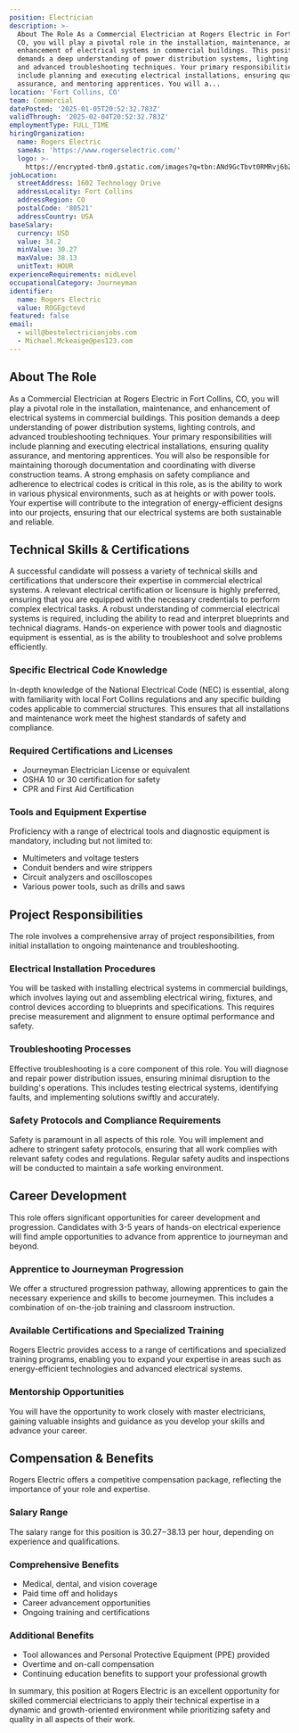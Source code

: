 ```yaml
---
position: Electrician
description: >-
  About The Role As a Commercial Electrician at Rogers Electric in Fort Collins,
  CO, you will play a pivotal role in the installation, maintenance, and
  enhancement of electrical systems in commercial buildings. This position
  demands a deep understanding of power distribution systems, lighting controls,
  and advanced troubleshooting techniques. Your primary responsibilities will
  include planning and executing electrical installations, ensuring quality
  assurance, and mentoring apprentices. You will a...
location: 'Fort Collins, CO'
team: Commercial
datePosted: '2025-01-05T20:52:32.783Z'
validThrough: '2025-02-04T20:52:32.783Z'
employmentType: FULL_TIME
hiringOrganization:
  name: Rogers Electric
  sameAs: 'https://www.rogerselectric.com/'
  logo: >-
    https://encrypted-tbn0.gstatic.com/images?q=tbn:ANd9GcTbvt0RMRvj6bZdL81Q6HJeRVl_qflQIGgp9w&s
jobLocation:
  streetAddress: 1602 Technology Drive
  addressLocality: Fort Collins
  addressRegion: CO
  postalCode: '80521'
  addressCountry: USA
baseSalary:
  currency: USD
  value: 34.2
  minValue: 30.27
  maxValue: 38.13
  unitText: HOUR
experienceRequirements: midLevel
occupationalCategory: Journeyman
identifier:
  name: Rogers Electric
  value: ROGEgctevd
featured: false
email:
  - will@bestelectricianjobs.com
  - Michael.Mckeaige@pes123.com
---
```




## About The Role

As a Commercial Electrician at Rogers Electric in Fort Collins, CO, you will play a pivotal role in the installation, maintenance, and enhancement of electrical systems in commercial buildings. This position demands a deep understanding of power distribution systems, lighting controls, and advanced troubleshooting techniques. Your primary responsibilities will include planning and executing electrical installations, ensuring quality assurance, and mentoring apprentices. You will also be responsible for maintaining thorough documentation and coordinating with diverse construction teams. A strong emphasis on safety compliance and adherence to electrical codes is critical in this role, as is the ability to work in various physical environments, such as at heights or with power tools. Your expertise will contribute to the integration of energy-efficient designs into our projects, ensuring that our electrical systems are both sustainable and reliable.

## Technical Skills & Certifications

A successful candidate will possess a variety of technical skills and certifications that underscore their expertise in commercial electrical systems. A relevant electrical certification or licensure is highly preferred, ensuring that you are equipped with the necessary credentials to perform complex electrical tasks. A robust understanding of commercial electrical systems is required, including the ability to read and interpret blueprints and technical diagrams. Hands-on experience with power tools and diagnostic equipment is essential, as is the ability to troubleshoot and solve problems efficiently.

### Specific Electrical Code Knowledge

In-depth knowledge of the National Electrical Code (NEC) is essential, along with familiarity with local Fort Collins regulations and any specific building codes applicable to commercial structures. This ensures that all installations and maintenance work meet the highest standards of safety and compliance.

### Required Certifications and Licenses

- Journeyman Electrician License or equivalent
- OSHA 10 or 30 certification for safety
- CPR and First Aid Certification

### Tools and Equipment Expertise

Proficiency with a range of electrical tools and diagnostic equipment is mandatory, including but not limited to:
- Multimeters and voltage testers
- Conduit benders and wire strippers
- Circuit analyzers and oscilloscopes
- Various power tools, such as drills and saws

## Project Responsibilities

The role involves a comprehensive array of project responsibilities, from initial installation to ongoing maintenance and troubleshooting.

### Electrical Installation Procedures

You will be tasked with installing electrical systems in commercial buildings, which involves laying out and assembling electrical wiring, fixtures, and control devices according to blueprints and specifications. This requires precise measurement and alignment to ensure optimal performance and safety.

### Troubleshooting Processes

Effective troubleshooting is a core component of this role. You will diagnose and repair power distribution issues, ensuring minimal disruption to the building's operations. This includes testing electrical systems, identifying faults, and implementing solutions swiftly and accurately.

### Safety Protocols and Compliance Requirements

Safety is paramount in all aspects of this role. You will implement and adhere to stringent safety protocols, ensuring that all work complies with relevant safety codes and regulations. Regular safety audits and inspections will be conducted to maintain a safe working environment.

## Career Development

This role offers significant opportunities for career development and progression. Candidates with 3-5 years of hands-on electrical experience will find ample opportunities to advance from apprentice to journeyman and beyond.

### Apprentice to Journeyman Progression

We offer a structured progression pathway, allowing apprentices to gain the necessary experience and skills to become journeymen. This includes a combination of on-the-job training and classroom instruction.

### Available Certifications and Specialized Training

Rogers Electric provides access to a range of certifications and specialized training programs, enabling you to expand your expertise in areas such as energy-efficient technologies and advanced electrical systems.

### Mentorship Opportunities

You will have the opportunity to work closely with master electricians, gaining valuable insights and guidance as you develop your skills and advance your career.

## Compensation & Benefits

Rogers Electric offers a competitive compensation package, reflecting the importance of your role and expertise.

### Salary Range

The salary range for this position is $30.27-$38.13 per hour, depending on experience and qualifications.

### Comprehensive Benefits

- Medical, dental, and vision coverage
- Paid time off and holidays
- Career advancement opportunities
- Ongoing training and certifications

### Additional Benefits

- Tool allowances and Personal Protective Equipment (PPE) provided
- Overtime and on-call compensation
- Continuing education benefits to support your professional growth

In summary, this position at Rogers Electric is an excellent opportunity for skilled commercial electricians to apply their technical expertise in a dynamic and growth-oriented environment while prioritizing safety and quality in all aspects of their work.